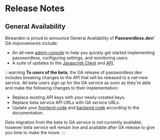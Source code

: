 # Release Notes

## General Availability

Bitwarden is proud to announce General Availability of **Passwordless.dev**! GA improvements include:

- An all-new [admin console](admin-console) to help you quickly get started implementing passwordless, configuring settings, and monitoring users.
- A suite of updates to the [Javascript Client](frontend/javascript.md) and [API](api.md).

:::warning
**To users of the beta**, the GA release of passwordless.dev includes breaking changes to the API that will be released to a net-new service. All beta users sign up for the GA service as soon as they're able and make the following changes to their implementation:

- Replace existing API keys with your newly-created keys.
- Replace beta service API URLs with GA service URLs.
- Update your [frontend code](frontend.md) and [backend code](api.md) according to the documentation.

Data migration from the beta to GA service is not currently available, however beta service will remain live and available after GA release to give you time to make the move.
:::

